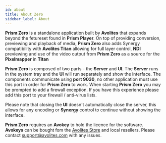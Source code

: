 ```yaml
---
id: about
title: About Zero
sidebar_label: About
---
```


**Prism Zero** is a standalone application built by **Avolites** that expands beyond the fetureset found in **Prism Player**. On top of providing conversion, previewing and playback of media, **Prism Zero** also adds Synergy compatibility with **Avolites Titan** allowing for full layer control, **NDI** previewing and use of the video output from **Prism Zero** as a source for the **Pixelmapper** in **Titan**

**Prism Zero** is composed of two parts - the **Server** and **UI**. The **Server** runs in the system tray and the **UI** will run separately and show the interface. The components communicate using **port 9030**, no other application must use this port in order for **Prism Zero** to work. When starting **Prism Zero** you may be prompted to add a firewall exception. If you have this experience please add this port to your firewall / anti-virus lists.

Please note that closing the **UI** doesn't automatically close the server, this allows for any encoding or **Synergy** control to continue without showing the interface.

**Prism Zero** requires an **Avokey** to hold the licence for the software. **Avokeys** can be bought fom the <a href="https://shop.avolites.com">Avolites Store</a> and local resellers. Please contact <a href="mailto:support@avolites.com?subject=Prism%20Zero: ">support@avolites.com</a> with any issues.
